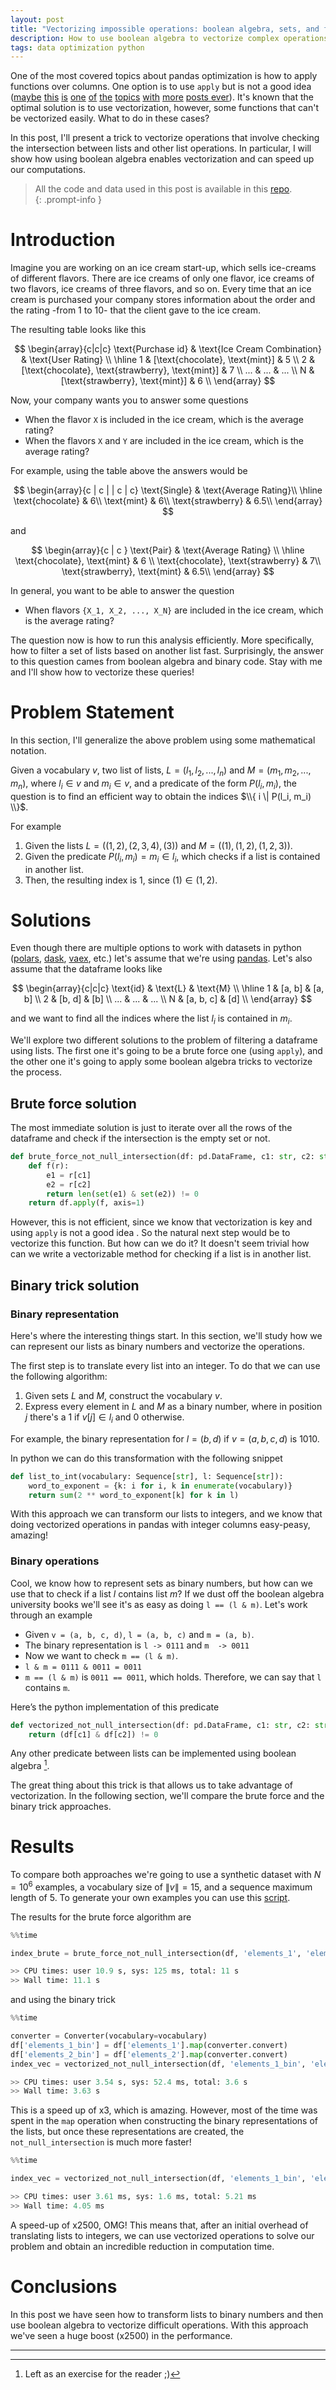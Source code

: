 ```yaml
---
layout: post
title: "Vectorizing impossible operations: boolean algebra, sets, and filters"
description: How to use boolean algebra to vectorize complex operations and get x2000 speed-up.
tags: data optimization python
---
```


One of the most covered topics about pandas optimization is how to apply functions over columns. One option is to use `apply` but is not a good idea ([maybe](https://python.plainenglish.io/pandas-how-you-can-speed-up-50x-using-vectorized-operations-d6e829317f30/) [this](https://stackoverflow.com/questions/27575854/vectorizing-a-function-in-pandas) [is](https://medium.com/analytics-vidhya/understanding-vectorization-in-numpy-and-pandas-188b6ebc5398) [one](https://towardsdatascience.com/efficient-pandas-apply-vs-vectorized-operations-91ca17669e84) [of](https://medium.com/productive-data-science/why-you-should-forget-for-loop-for-data-science-code-and-embrace-vectorization-696632622d5f) [the](https://morioh.com/p/7ba40acefa19) [topics](https://medium.com/analytics-vidhya/understanding-vectorization-in-numpy-and-pandas-188b6ebc5398) [with](https://datascience.blog.wzb.eu/2018/02/02/vectorization-and-parallelization-in-python-with-numpy-and-pandas/) [more](https://www.architecture-performance.fr/ap_blog/applying-a-row-wise-function-to-a-pandas-dataframe/) [posts ever](https://ogeek.cn/qa/?qa=383643/)). It's known that the optimal solution is to use vectorization, however, some functions that can't be vectorized easily. What to do in these cases?

In this post, I'll present a trick to vectorize operations that involve checking the intersection between lists and other list operations. In particular, I will show how using boolean algebra enables vectorization and can speed up our computations.


> All the code and data used in this post is available in this [repo](https://github.com/AlexMolas/fast-filters).  
{: .prompt-info }


# Introduction

Imagine you are working on an ice cream start-up, which sells ice-creams of different flavors. There are ice creams of only one flavor, ice creams of two flavors, ice creams of three flavors, and so on. Every time that an ice cream is purchased your company stores information about the order and the rating -from 1 to 10- that the client gave to the ice cream.

The resulting table looks like this

$$
\begin{array}{c|c|c}
        \text{Purchase id} & \text{Ice Cream Combination} & \text{User Rating} \\
        \hline
        1 & [\text{chocolate}, \text{mint}]  & 5  \\
        2 & [\text{chocolate}, \text{strawberry}, \text{mint}]  & 7 \\
        ...  & ... & ... \\ 
        N & [\text{strawberry}, \text{mint}] & 6 \\
\end{array}
$$

Now, your company wants you to answer some questions

* When the flavor `X` is included in the ice cream, which is the average rating?
* When the flavors `X` and `Y` are included in the ice cream, which is the average rating?

For example, using the table above the answers would be

$$
\begin{array}{c | c | | c | c}
        \text{Single} & \text{Average Rating}\\
        \hline
        \text{chocolate}    & 6\\
        \text{mint}         & 6\\
        \text{strawberry}   & 6.5\\
\end{array}
$$

and 

$$
\begin{array}{c | c }
        \text{Pair} & \text{Average Rating} \\
        \hline
        \text{chocolate}, \text{mint}           & 6 \\
        \text{chocolate}, \text{strawberry}     & 7\\
        \text{strawberry}, \text{mint}          & 6.5\\
\end{array}
$$

In general, you want to be able to answer the question 

* When flavors `{X_1, X_2, ..., X_N}` are included in the ice cream, which is the average rating?

The question now is how to run this analysis efficiently. More specifically, how to filter a set of lists based on another list fast. Surprisingly, the answer to this question cames from boolean algebra and binary code. Stay with me and I'll show how to vectorize these queries! 

# Problem Statement

In this section, I'll generalize the above problem using some mathematical notation. 

Given a vocabulary $v$, two list of lists, $L = (l_1, l_2, ..., l_n)$ and $M = (m_1, m_2, ..., m_n)$, where $l_i \in v$ and $m_i \in v$, and a predicate of the form $P(l_i, m_i)$, the question is to find an efficient way to obtain the indices  $\\{ i \| P(l_i, m_i) \\}$.

For example

1. Given the lists $L = ((1, 2), (2, 3, 4), (3))$ and $M = ((1), (1, 2), (1, 2, 3))$.
3. Given the predicate $P(l_i, m_i) = m_i \in l_i$, which checks if a list is contained in another list.
4. Then, the resulting index is $1$, since $(1) \in (1, 2)$.

# Solutions

Even though there are multiple options to work with datasets in python ([polars](https://www.pola.rs/), [dask](https://dask.org/), [vaex](https://vaex.io/), etc.) let's assume that we're using [pandas](https://pandas.pydata.org/). Let's also assume that the dataframe looks like

$$
\begin{array}{c|c|c}
        \text{id} & \text{L} & \text{M} \\
        \hline
        1 & [a, b]  & [a, b]  \\
        2 & [b, d]  & [b] \\
        ...  & ... & ... \\ 
        N & [a, b, c] & [d] \\
\end{array}
$$

and we want to find all the indices where the list $l_i$ is contained in $m_i$. 

We'll explore two different solutions to the problem of filtering a dataframe using lists. The first one it's going to be a brute force one (using `apply`), and the other one it's going to apply some boolean algebra tricks to vectorize the process.

## Brute force solution

The most immediate solution is just to iterate over all the rows of the dataframe and check if the intersection is the empty set or not.

```python
def brute_force_not_null_intersection(df: pd.DataFrame, c1: str, c2: str):
    def f(r):
        e1 = r[c1]
        e2 = r[c2]
        return len(set(e1) & set(e2)) != 0
    return df.apply(f, axis=1)
```

However, this is not efficient, since we know that vectorization is key and using `apply` is not a good idea . So the natural next step would be to vectorize this function. But how can we do it? It doesn't seem trivial how can we write a vectorizable method for checking if a list is in another list.

## Binary trick solution

### Binary representation

Here's where the interesting things start. In this section, we'll study how we can represent our lists as binary numbers and vectorize the operations.

The first step is to translate every list into an integer. To do that we can use the following algorithm:

1. Given sets $L$ and $M$, construct the vocabulary $v$.
2. Express every element in $L$ and $M$ as a binary number, where in position $j$ there's a $1$ if $v[j] \in l_i$ and $0$ otherwise.

For example, the binary representation for $l = (b, d)$ if $v = (a, b, c, d)$ is $1010$.

In python we can do this transformation with the following snippet


```python
def list_to_int(vocabulary: Sequence[str], l: Sequence[str]):
    word_to_exponent = {k: i for i, k in enumerate(vocabulary)}
    return sum(2 ** word_to_exponent[k] for k in l)
```

With this approach we can transform our lists to integers, and we know that doing vectorized operations in pandas with integer columns easy-peasy, amazing! 


### Binary operations

Cool, we know how to represent sets as binary numbers, but how can we use that to check if a list $l$ contains list $m$?  If we dust off the boolean algebra university books we'll see it's as easy as doing `l == (l & m)`. Let's work through an example

* Given `v = (a, b, c, d)`, `l = (a, b, c)` and `m = (a, b)`.
* The binary representation is `l -> 0111` and `m  -> 0011`
* Now we want to check `m == (l & m)`.
* `l & m = 0111 & 0011 = 0011`
* `m == (l & m)` is `0011 == 0011`, which holds. Therefore, we can say that `l` contains `m`.


Here’s the python implementation of this predicate


```python
def vectorized_not_null_intersection(df: pd.DataFrame, c1: str, c2: str) -> pd.Series:
    return (df[c1] & df[c2]) != 0
```

Any other predicate between lists can be implemented using boolean algebra [^1].

The great thing about this trick is that allows us to take advantage of vectorization. In the following section, we'll compare the brute force and the binary trick approaches.

# Results 

To compare both approaches we're going to use a synthetic dataset with $N = 10^6$ examples, a vocabulary size of $\|v\| = 15$, and a sequence maximum length of 5. To generate your own examples you can use this [script](https://github.com/AlexMolas/fast-filters/blob/main/scripts/generate_examples.py).

The results for the brute force algorithm are

```python
%%time

index_brute = brute_force_not_null_intersection(df, 'elements_1', 'elements_2')

>> CPU times: user 10.9 s, sys: 125 ms, total: 11 s
>> Wall time: 11.1 s
```

and using the binary trick

```python
%%time

converter = Converter(vocabulary=vocabulary)
df['elements_1_bin'] = df['elements_1'].map(converter.convert)
df['elements_2_bin'] = df['elements_2'].map(converter.convert)
index_vec = vectorized_not_null_intersection(df, 'elements_1_bin', 'elements_2_bin')

>> CPU times: user 3.54 s, sys: 52.4 ms, total: 3.6 s
>> Wall time: 3.63 s
``` 

This is a speed up of x3, which is amazing. However, most of the time was spent in the `map` operation when constructing the binary representations of the lists, but once these representations are created, the `not_null_intersection` is much more faster!

```python
%%time

index_vec = vectorized_not_null_intersection(df, 'elements_1_bin', 'elements_2_bin')

>> CPU times: user 3.61 ms, sys: 1.6 ms, total: 5.21 ms
>> Wall time: 4.05 ms
```

A speed-up of x2500, OMG! This means that, after an initial overhead of translating lists to integers, we can use vectorized operations to solve our problem and obtain an incredible reduction in computation time. 

# Conclusions

In this post we have seen how to transform lists to binary numbers and then use boolean algebra to vectorize difficult operations. With this approach we've seen a huge boost (x2500) in the performance.

---

[^1]: Left as an exercise for the reader ;)